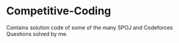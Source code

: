 Competitive-Coding
==================

Contains solution code of some of the many SPOJ and Codeforces Questions solved by me.
